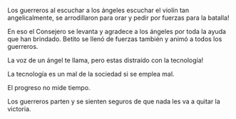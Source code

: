 ﻿Los guerreros al escuchar a los ángeles escuchar el violín tan angelicalmente,
se arrodillaron para orar y pedir por fuerzas para la batalla!

En eso el Consejero se levanta y agradece a los ángeles por toda la ayuda que
han brindado. Betito se llenó de fuerzas también y animó a todos los guerreros.

La voz de un ángel te llama, pero estas distraído con la tecnología!

La tecnología es un mal de la sociedad si se emplea mal.

El progreso no mide tiempo.

Los guerreros parten y se sienten seguros de que nada les va a quitar la victoria.